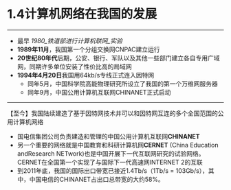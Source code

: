 # 1.4计算机网络在我国的发展
---


* 最早 _1980_铁道部进行计算机联网_实验_
* **1989年11月**，我国第一个分组交换网CNPAC建立运行
* **20世纪80年代**后期，公安、银行、军队以及其他一些部门建立各自专用广域网，同期许多单位安装了性价比高的局域网
* **1994年4月20日**我国用64kb/s专线正式连入因特网
  * 同年5月，中国科学院高能物理研究所设立了我国的第一个万维网服务器
  * 同年9月，中国公用计算机互联网CHINANET正式启动


---
【至今】我国陆续建造了基于因特网技术并可以和因特网互连的多个全国范围的公用计算机网络
  * 国电信集团公司负责建造和管理的中国公用计算机互联网**CHINANET**
  * 另一个重要的网络就是中国教育和科研计算机网**CERNET** (China Education andResearch NETwork)也是中国开展下一代互联网研究的试验网络。CERNET在全国第一个实现了与国际下一代高速网INTERNET 2的互联
  * 到2011年底，我国的国际出口带宽已接近1.4Tb/s（1Tb/s = 103Gb/s），其中，中国电信的CHINANET占出口总带宽的大约58%。
